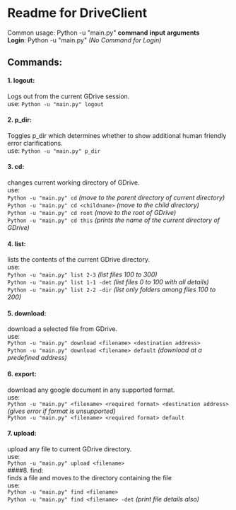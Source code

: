 # Readme for DriveClient

Common usage: Python -u "main.py" **command** **input** **arguments**  
**Login**: Python -u "main.py" *(No Command for Login)*

## Commands:  
#### 1. logout: 
Logs out from the current GDrive session.  
use: `Python -u "main.py" logout`  
#### 2. p_dir:  
Toggles p_dir which determines whether to show additional human friendly error clarifications.  
use: `Python -u "main.py" p_dir`  
#### 3. cd:  
changes current working directory of GDrive.  
use:   
`Python -u "main.py" cd` *(move to the parent directory of current directory)*  
`Python -u "main.py" cd <childname>` *(move to the child directory)*  
`Python -u "main.py" cd root` *(move to the root of GDrive)*  
`Python -u "main.py" cd this` *(prints the name of the current directory of GDrive)*  
#### 4. list:  
lists the contents of the current GDrive directory.  
use:  
`Python -u "main.py" list 2-3` *(list files 100 to 300)*  
`Python -u "main.py" list 1-1 -det` *(list files 0 to 100 with all details)*  
`Python -u "main.py" list 2-2 -dir` *(list only folders among files 100 to 200)*
#### 5. download:
download a selected file from GDrive.  
use:  
`Python -u "main.py" download <filename> <destination address>`  
`Python -u "main.py" download <filename> default` *(download at a predefined address)*  
#### 6. export:  
download any google document in any supported format.  
use:  
`Python -u "main.py" <filename> <required format> <destination address>` *(gives error if format is unsupported)*  
`Python -u "main.py" <filename> <required format> default`  
#### 7. upload:
upload any file to current GDrive directory.  
use:  
`Python -u "main.py" upload <filename>`  
####8. find:  
finds a file and moves to the directory containing the file  
use:  
`Python -u "main.py" find <filename>`   
`Python -u "main.py" find <filename> -det` *(print file details also)*

  
